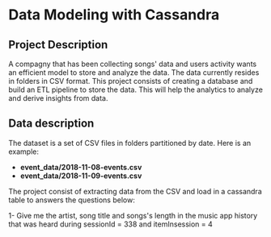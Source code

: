 # Data Modeling with Cassandra

## Project Description

A compagny that has been collecting songs' data and users activity wants an efficient model to store and analyze the data. The data currently resides in folders in CSV format.
This project consists of creating a database and build an ETL pipeline to store the data.
This will help the analytics to analyze and derive insights from data.

## Data description
The dataset is a set of CSV files in folders partitioned by date. Here is an example:

 - **event_data/2018-11-08-events.csv**
 - **event_data/2018-11-09-events.csv**

The project consist of extracting data from the CSV and load in a cassandra table to answers the questions below:

1- Give me the artist, song title and songs's length in the music app history that was heard during sessionId = 338 and itemInsession = 4
